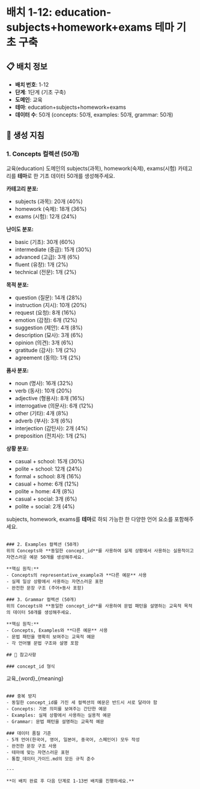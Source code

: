# 배치 1-12: education-subjects+homework+exams 테마 기초 구축

## 📋 배치 정보
- **배치 번호**: 1-12
- **단계**: 1단계 (기초 구축)
- **도메인**: 교육
- **테마**: education+subjects+homework+exams
- **데이터 수**: 50개 (concepts: 50개, examples: 50개, grammar: 50개)

## 🎯 생성 지침

### 1. Concepts 컬렉션 (50개)
교육(education) 도메인의 subjects(과목), homework(숙제), exams(시험) 카테고리를 **테마**로 한 기초 데이터 50개를 생성해주세요.

**카테고리 분포:**
- subjects (과목): 20개 (40%)
- homework (숙제): 18개 (36%)
- exams (시험): 12개 (24%)

**난이도 분포:**
- basic (기초): 30개 (60%)
- intermediate (중급): 15개 (30%)
- advanced (고급): 3개 (6%)
- fluent (유창): 1개 (2%)
- technical (전문): 1개 (2%)

**목적 분포:**
- question (질문): 14개 (28%)
- instruction (지시): 10개 (20%)
- request (요청): 8개 (16%)
- emotion (감정): 6개 (12%)
- suggestion (제안): 4개 (8%)
- description (묘사): 3개 (6%)
- opinion (의견): 3개 (6%)
- gratitude (감사): 1개 (2%)
- agreement (동의): 1개 (2%)

**품사 분포:**
- noun (명사): 16개 (32%)
- verb (동사): 10개 (20%)
- adjective (형용사): 8개 (16%)
- interrogative (의문사): 6개 (12%)
- other (기타): 4개 (8%)
- adverb (부사): 3개 (6%)
- interjection (감탄사): 2개 (4%)
- preposition (전치사): 1개 (2%)

**상황 분포:**
- casual + school: 15개 (30%)
- polite + school: 12개 (24%)
- formal + school: 8개 (16%)
- casual + home: 6개 (12%)
- polite + home: 4개 (8%)
- casual + social: 3개 (6%)
- polite + social: 2개 (4%)

subjects, homework, exams를 **테마**로 하되 가능한 한 다양한 언어 요소를 포함해주세요.

```

### 2. Examples 컬렉션 (50개)
위의 Concepts와 **동일한 concept_id**를 사용하여 실제 상황에서 사용하는 실용적이고 자연스러운 예문 50개를 생성해주세요.

**핵심 원칙:**
- Concepts의 representative_example과 **다른 예문** 사용
- 실제 일상 상황에서 사용하는 자연스러운 표현
- 완전한 문장 구조 (주어+동사 포함)

### 3. Grammar 컬렉션 (50개)
위의 Concepts와 **동일한 concept_id**를 사용하여 문법 패턴을 설명하는 교육적 목적의 데이터 50개를 생성해주세요.

**핵심 원칙:**
- Concepts, Examples와 **다른 예문** 사용
- 문법 패턴을 명확히 보여주는 교육적 예문
- 각 언어별 문법 구조와 설명 포함

## 📝 참고사항

### concept_id 형식
```
교육_{word}_{meaning}
```

### 중복 방지
- 동일한 concept_id를 가진 세 컬렉션의 예문은 반드시 서로 달라야 함
- Concepts: 기본 의미를 보여주는 간단한 예문
- Examples: 실제 상황에서 사용하는 실용적 예문  
- Grammar: 문법 패턴을 설명하는 교육적 예문

### 데이터 품질 기준
- 5개 언어(한국어, 영어, 일본어, 중국어, 스페인어) 모두 작성
- 완전한 문장 구조 사용
- 테마에 맞는 자연스러운 표현
- 통합_데이터_가이드.md의 모든 규칙 준수

---

**이 배치 완료 후 다음 단계로 1-13번 배치를 진행하세요.**